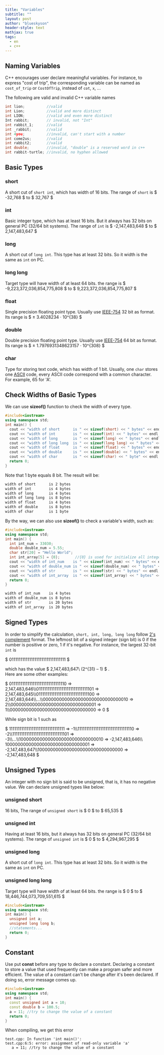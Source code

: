 ```yaml
---
title: "Variables"
subtitle: ""
layout: post
author: "blueskyson"
header-style: text
mathjax: true
tags:
  - en
  - c++
---
```


## Naming Variables

C++ encourages user declare meaningful variables. For instance, to express "cost of trip", the corresponding variable can be named as `cost_of_trip` or `CostOfTrip`, instead of `cot`, `x`, ...  

The following are valid and invalid C++ variable names

```cpp
int lion;          //valid
int Lion;          //valid and more distinct
int LION;          //valid and even more distinct
Int rabbit;        // invalid, not "Int"
int rabbit_1;      //valid
int _rabbit;       //valid
int 4you;          //invalid, can't start with a number
int come2us;       //valid
int rabbit2;       //valid
int double;        //invalid, "double" is a reserved word in c++
int rabbit-turtle; //invalid, no hyphen allowed
```

## Basic Types

### short  

A short cut of `short int`, which has width of 16 bits. The range of `short` is $ -32,768 $ to $ 32,767 $

### int  

Basic integer type, which has at least 16 bits. But it always has 32 bits on general PC (32/64 bit systems). The range of `int` is $ -2,147,483,648 $ to $ 2,147,483,647 $

### long

A short cut of `long int`. This type has at least 32 bits. So it width is the same as `int` on PC.

### long long

Target type will have width of at least 64 bits. the range is $ -9,223,372,036,854,775,808 $ to $ 9,223,372,036,854,775,807 $

### float

Single precision floating point type. Usually use [IEEE-754](https://en.wikipedia.org/wiki/IEEE_754) 32 bit as format. Its range is $ ± 3.4028234 · 10^{38} $

### double

Double precision floating point type. Usually use [IEEE-754](https://en.wikipedia.org/wiki/IEEE_754) 64 bit as format. Its range is $ ± 1.7976931348623157 · 10^{308} $

### char

Type for storing text code, which has width of 1 bit. Usually, one `char` stores one [ASCII](https://en.wikipedia.org/wiki/ASCII) code, every ASCII code correspond with a common character. For example, 65 for 'A'.

## Check Widths of Basic Types

We can use **sizeof()** function to check the width of every type.

```cpp
#include<iostream>
using namespace std;
int main() {
  cout << "width of short      is " << sizeof(short) << " bytes" << endl;
  cout << "width of int        is " << sizeof(int) << " bytes" << endl;
  cout << "width of long       is " << sizeof(long) << " bytes" << endl;
  cout << "width of long long  is " << sizeof(long long) << " bytes" << endl;
  cout << "width of float      is " << sizeof(float) << " bytes" << endl;
  cout << "width of double     is " << sizeof(double) << " bytes" << endl;
  cout << "width of char       is " << sizeof(char) << " byte" << endl;
  return 0;
}
```

Note that 1 byte equals 8 bit. The result will be:

```bash
width of short      is 2 bytes
width of int        is 4 bytes
width of long       is 4 bytes
width of long long  is 8 bytes
width of float      is 4 bytes
width of double     is 8 bytes
width of char       is 1 byte
```

By the way, we can also use **sizeof()** to check a variable's width, such as:

```cpp
#include<iostream>
using namespace std;
int main() {
  int int_num = 33030;
  double double_num = 5.55;
  char str[20] = "Hello World";
  int int_array[5] = {0};       //{0} is used for initialize all integers in array to 0
  cout << "width of int_num    is " << sizeof(int_num) << " bytes" << endl;
  cout << "width of double_num is " << sizeof(double_num) << " bytes" << endl;
  cout << "width of str        is " << sizeof(str) << " bytes" << endl;
  cout << "width of int_array  is " << sizeof(int_array) << " bytes" << endl;
  return 0;
}
```

```bash
width of int_num    is 4 bytes
width of double_num is 8 bytes
width of str        is 20 bytes
width of int_array  is 20 bytes
```

## Signed Types

In order to simplify the calculation, `short, int, long, long long` follow [2's complement](https://en.wikipedia.org/wiki/Two's_complement) format. The leftmost bit of a signed integer (sign bit) is 0 if the number is positive or zero, 1 if it's negative. For instance, the largest 32-bit `int` is  

 $ 01111111111111111111111111111111 $

which has the value $ 2,147,483,647\\ (2^{31} – 1) $ .  
Here are some other examples:

$ 01111111111111111111111111111110 => 2,147,483,646\\\\01111111111111111111111111111101 => 2,147,483,645\\\\01111111111111111111111111111100 => 2,147,483,644\\\\...\\\\00000000000000000000000000000010 => 2\\\\00000000000000000000000000000001 => 1\\\\00000000000000000000000000000000 => 0 $

While sign bit is 1 such as  

$ 11111111111111111111111111111111 => -1\\\\11111111111111111111111111111110 => -2\\\\11111111111111111111111111111101 => -3\\\\...\\\\10000000000000000000000000000010 => -2,147,483,646\\\\ 10000000000000000000000000000001 => -2,147,483,647\\\\10000000000000000000000000000000 => -2,147,483,648 $

## Unsigned Types

An integer with no sign bit is said to be unsigned, that is, it has no negative value. We can declare unsigned types like below:

### unsigned short  

16 bits, The range of `unsigned short` is $ 0 $ to $ 65,535 $

### unsigned int  

Having at least 16 bits, but it always has 32 bits on general PC (32/64 bit systems). The range of `unsigned int` is $ 0 $ to $ 4,294,967,295 $

### unsigned long

A short cut of `long int`. This type has at least 32 bits. So it width is the same as `int` on PC.

### unsigned long long

Target type will have width of at least 64 bits. the range is $ 0 $ to $ 18,446,744,073,709,551,615 $

```cpp
#include<iostream>
using namespace std;
int main() {
  unsigned int a;
  unsigned long long b;
  //statements...
  return 0;
}
```

## Constant

Use put **const** before any type to declare a constant. Declaring a constant to store a value that used frequently can make a program safer and more efficient. The value of a constant can't be change after it's been declared. If doing so, error message comes up.

```cpp
#include<iostream>
using namespace std;
int main() {
  const unsigned int a = 10;
  const double b = 100.5;
  a = 11; //try to change the value of a constant
  return 0;
}
```

When compiling, we get this error

```
test.cpp: In function 'int main()':
test.cpp:6:5: error: assignment of read-only variable 'a'
   a = 11; //try to change the value of a constant
```
